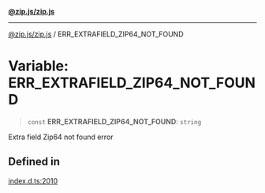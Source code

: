[**@zip.js/zip.js**](../README.md)

***

[@zip.js/zip.js](../globals.md) / ERR\_EXTRAFIELD\_ZIP64\_NOT\_FOUND

# Variable: ERR\_EXTRAFIELD\_ZIP64\_NOT\_FOUND

> `const` **ERR\_EXTRAFIELD\_ZIP64\_NOT\_FOUND**: `string`

Extra field Zip64 not found error

## Defined in

[index.d.ts:2010](https://github.com/gildas-lormeau/zip.js/blob/24ecd74cb4237f29fe97eb10cff1144c3877ce3d/index.d.ts#L2010)
